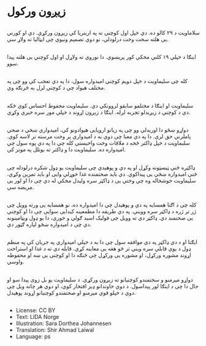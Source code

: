 # زیږون ورکول

##
سلاماویت د ۲۹ کالو ده. دي خپل اول کوچني ته په اریتریا کي زیږون ورکړي. دي او کورني یی هلته سخت وخت درلودلي، نو دوي تصمیم ونیوي چی ایټالیا ته ولاړ سي.

##
اینګا د خپلي ۱۹ کلني مخکي کور پریښوي. دا نوروي ته ولاړل او اول کوچني یی هلته پیدا سوو.

##
کله چی سلیماویت د خپل دویم کوچني امیدواره سول، دا په دي تعجب کي وو چی په مختلف هیواد چي د کوچني لرل به څرنګه وي.

##
سلیماویت او اینګا د مختلفو سابقو لروونکي دي. سلیماویت محفوظ احساس کوي ځکه دي د کوچني د زیږیدلو تجربه لرله. اینګا د زیږون اړوند د خپلي مور سره خبري وکړي.

##
دواړو ښځو دا اوریدلي وو چی په زیاتو اروپایی هیوادونو کي، امیدواري ښخي د صحي پاملرني حق لري. دا په دي معنا چی دوي به د امیدواري پر وخت مرسته تر لاسه کوي. سلیماویت د خپل ډاکتر څخه د ملاقات وخت واخیستي کله چي دا په دي پوه سول چي امیدواره ده. سلیماویت دا و ډاکتر ته بوتلل په موتر کي.

##
ډاکټره ځني ټیسټونه وکړل او په دي و پوهیدي چی سلیماویت یو ډول شکره درلودله چی ځني امیدواره ښځي یی پیداکوي. دي باید صحتمنده غذا خوړلي وایی او باید تمرین وکړي. سلیماویت خوشخاله وه چي وختي یی د ډاکټر سره ولیدل مخکي له دي چی دا او لور یی مریضه سي.

##
کله چی د اګنا همسایه په دي و پوهیدل چي دا امیدواره ده، نو همسایه یی ورته وویل چی ژر تر ژره د ډاکټر سره وویني. په دي طریقه دا مطمعینه کیدایی سوايی چی دا او کوچني یی صحتمند دي. ډاکټر دي ته وویل چی فولیک اسید ګولي و خوري، دا یو ډول ویټامینونه دي چی د امیدواره ښځو لپاره ګټور دي.

##
ایګنا او د دي ډاکټر په دي موافقه سول چی دا به د خپلي امیدواري په جریان کي په منظم ډول د یوي قابلي سره ویني تر څو هغه یی معاینه کړي. قابله دي ته د غذا او استراحت اړوند مشوره ورکړل، او مشوره یی ورکړل چی څنګه دا او کوچنی یی ښه او محفوظه واوسي.

##
دواړو میرمنو و سختمندو کوچنیانو ته زیږون ورکړي. د سلیماویت یو بل زوی پیدا سو او حال دا چی د اینګا لور پیداسول. د دوي خاوندانو ډیر افتخار کوي، او دوي هر چاته ویل چی دوي د خپلو قوي میرمنو او صحتمندو کوچنیانو اړوند پوهیدل.

##
* License: CC BY
* Text: LIDA Norge
* Illustration: Sara Dorthea Johannesen
* Translation: Shir Ahmad Laiwal
* Language: ps

